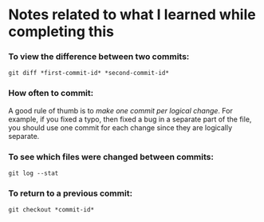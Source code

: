 # Notes related to what I learned while completing this

### To view the difference between two commits:

    git diff *first-commit-id* *second-commit-id*

### How often to commit:

A good rule of thumb is to *make one commit per logical change*. For example,
if you fixed a typo, then fixed a bug in a separate part of the file, you
should use one commit for each change since they are logically separate.

### To see which files were changed between commits:

    git log --stat

### To return to a previous commit:

    git checkout *commit-id*
